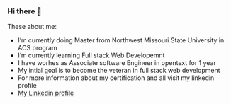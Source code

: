 ### Hi there 👋


These about me:

-  I’m currently doing Master from Northwest Missouri State University in ACS program 
-  I’m currently learning Full stack Web Developemnt
-  I have worhes as Associate software Engineer in opentext for 1 year
-  My intial goal is to become the veteran in full stack web development
-  For more information about my certification and all visit my linkedin profile
-  [My Linkedin profile](https://in.linkedin.com/in/nishanthrajus)

